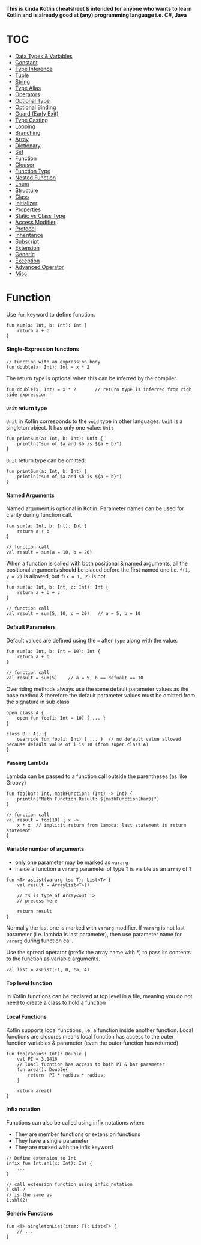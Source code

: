 **This is kinda Kotlin cheatsheet & intended for anyone who wants to learn Kotlin and is already good at (any) programming language i.e. C#, Java**

# <a name="#toc">TOC
- [Data Types & Variables](#data-types)
- [Constant](#constant)
- [Type Inference](#type-inference)
- [Tuple](#tuple)
- [String](#string)
- [Type Alias](#type-alias)
- [Operators](#operators)
- [Optional Type](#optional-type)
- [Optional Binding](#optional-binding)
- [Guard (Early Exit)](#guard)
- [Type Casting](#type-casting)
- [Looping](#looping)
- [Branching](#branching)
- [Array](#array)
- [Dictionary](#dictionary)
- [Set](#set)
- [Function](#function)
- [Clouser](#clouser)
- [Function Type](#function-type)
- [Nested Function](#nested-function)
- [Enum](#enum)
- [Structure](#structure)
- [Class](#class)
- [Initializer](#initializer)
- [Properties](#properties)
- [Static vs Class Type](#static-vs-class-type)
- [Access Modifier](#access-modifier)
- [Protocol](#protocol)
- [Inheritance](#inheritance)
- [Subscript](#subscript)
- [Extension](#extension)
- [Generic](#generic)
- [Exception](#exception)
- [Advanced Operator](#advanced-operator)
- [Misc](#misc)

# <a name="#function"></a>Function
Use ```fun``` keyword to define function.
```
fun sum(a: Int, b: Int): Int {
    return a + b
}
```
#### Single-Expression functions 
```
// Function with an expression body
fun double(x: Int): Int = x * 2
```
The return type is optional when this can be inferred by the compiler
```
fun double(x: Int) = x * 2       // return type is inferred from righ side expression
```
#### `Unit` return type
`Unit` in Kotlin corresponds to the `void` type in other languages. `Unit` is a singleton object. It has only one value: `Unit`
```
fun printSum(a: Int, b: Int): Unit {
    println("sum of $a and $b is ${a + b}")
}
```

`Unit` return type can be omitted:
```
fun printSum(a: Int, b: Int) {
    println("sum of $a and $b is ${a + b}")
}
```

#### Named Arguments
Named argument is optional in Kotlin. Parameter names can be used for clarity during function call.
```
fun sum(a: Int, b: Int): Int {
    return a + b
}

// function call
val result = sum(a = 10, b = 20)
```
When a function is called with both positional & named arguments, all the positional arguments should be placed before the first named one i.e. `f(1, y = 2)` is allowed, but `f(x = 1, 2)` is not.
```
fun sum(a: Int, b: Int, c: Int): Int {
    return a + b + c
}

// function call
val result = sum(5, 10, c = 20)   // a = 5, b = 10
```
#### Default Parameters
Default values are defined using the `=` after `type` along with the value.
```
fun sum(a: Int, b: Int = 10): Int {
    return a + b
}

// function call
val result = sum(5)    // a = 5, b == defualt == 10
```
Overriding methods always use the same default parameter values as the base method & therefore the default parameter values must be omitted from the signature in sub class
```
open class A {
    open fun foo(i: Int = 10) { ... }
}

class B : A() {
    override fun foo(i: Int) { ... }  // no default value allowed because default value of i is 10 (from super class A)
}
```
#### Passing Lambda
Lambda can be passed to a function call outside the parentheses (as like Groovy)
```
fun foo(bar: Int, mathFunction: (Int) -> Int) {
    println("Math Function Result: ${mathFunction(bar)}")
}

// function call
val result = foo(10) { x ->
    x * x  // implicit return from lambda: last statement is return statement
}

```
#### Variable number of arguments
- only one parameter may be marked as `vararg`
- inside a function a `vararg` parameter of type `T` is visible as an `array` of `T`
```
fun <T> asList(vararg ts: T): List<T> {
    val result = ArrayList<T>()
    
    // ts is type of Array<out T>
    // precess here
    
    return result
}
```
Normally the last one is marked with `vararg` modifier. If `vararg` is not last parameter (i.e. lambda is last parameter), then use parameter name for `vararg` during function call.

Use the spread operator (prefix the array name with \*) to pass its contents to the function as variable arguments.
```
val list = asList(-1, 0, *a, 4)
```
#### Top level function
In Kotlin functions can be declared at top level in a file, meaning you do not need to create a class to hold a function

#### Local Functions
Kotlin supports local functions, i.e. a function inside another function. Local functions are closures means local function has access to the outer function variables & parameter (even the outer function has returned)
```
fun foo(radius: Int): Double {
    val PI = 3.1416
    // loacl fucntion has access to both PI & bar parameter
    fun area(): Double{
        return  PI * radius * radius;
    }
    
    return area()
}
```

#### Infix notation
Functions can also be called using infix notations when:
 - They are member functions or extension functions
 - They have a single parameter
 - They are marked with the infix keyword
```
// Define extension to Int
infix fun Int.shl(x: Int): Int {
    ...
}

// call extension function using infix notation
1 shl 2
// is the same as
1.shl(2)
```
#### Generic Functions
```
fun <T> singletonList(item: T): List<T> {
    // ...
}
```


